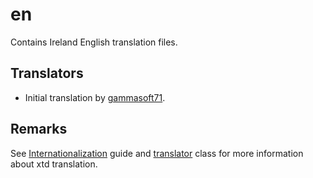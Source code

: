 # en

Contains Ireland English translation files.

## Translators

* Initial translation by [gammasoft71](https://gammasoft71.wixsite.com/gammasoft).

## Remarks

See [Internationalization](https://gammasoft71.github.io/xtd/docs/documentation/Guides/xtd.core/internationalization) guide and [translator](https://gammasoft71.github.io/xtd/reference_guides/latest/classxtd_1_1translator.html) class for more information about xtd translation.
